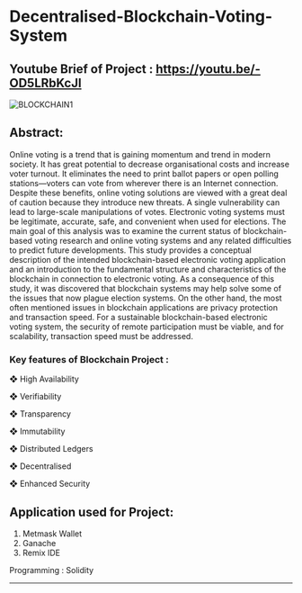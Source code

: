 # Decentralised-Blockchain-Voting-System

## Youtube Brief of Project : https://youtu.be/-OD5LRbKcJI

![BLOCKCHAIN1](https://user-images.githubusercontent.com/28294942/213798908-c278e128-43f3-4f17-b4e0-c2bcc778ab08.png)


## Abstract: 
Online voting is a trend that is gaining momentum and trend in modern society. It has great potential to decrease organisational costs and increase voter turnout. It eliminates the need to print ballot papers or open polling stations—voters can vote from wherever there is an Internet connection. Despite these benefits, online voting solutions are viewed with a great deal of caution because they introduce new threats. A single vulnerability can lead to large-scale manipulations of votes. Electronic voting systems must be legitimate, accurate, safe, and convenient when used for elections.  The main goal of this analysis was to examine the current status of blockchain-based voting research and online voting systems and any related difficulties to predict future developments. This study provides a conceptual description of the intended blockchain-based electronic voting application and an introduction to the fundamental structure and characteristics of the blockchain in connection to electronic voting. As a consequence of this study, it was discovered that blockchain systems may help solve some of the issues that now plague election systems. On the other hand, the most often mentioned issues in blockchain applications are privacy protection and transaction speed. For a sustainable blockchain-based electronic voting system, the security of remote participation must be viable, and for scalability, transaction speed must be addressed.

### Key features of Blockchain Project :
❖ High Availability

❖ Verifiability

❖ Transparency

❖ Immutability

❖ Distributed Ledgers

❖ Decentralised

❖ Enhanced Security


## Application used for Project:
1. Metmask Wallet
2. Ganache
3. Remix IDE 

Programming : Solidity 


_________________________________________________________________________________________________________________________________________________
